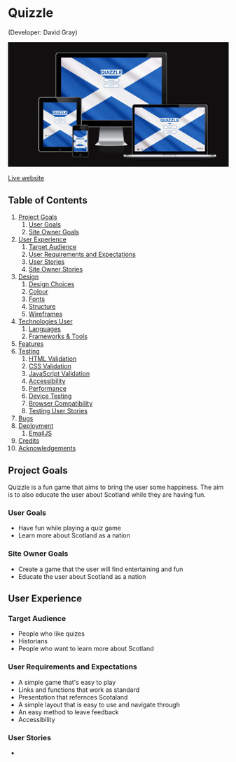 # Quizzle
(Developer: David Gray)

![Mock-up image](assets/docs/mock-up.png)

[Live website](https://dave89gray.github.io/dave89gray-CI_PP2_QUIZZLE/)

## Table of Contents

1.  [Project Goals](#project-goals)
    1. [User Goals](#user-goals)
    2. [Site Owner Goals](#site-owner-goals)
2.  [User Experience](#user-experience)
    1. [Target Audience](#target-audience)
    2. [User Requirements and Expectations](#user-requirements-and-expectations)
    3. [User Stories](#user-stories)
    4. [Site Owner Stories](#site-owner-stories)
3.  [Design](#design)
    1. [Design Choices](#design-choices)
    2. [Colour](#colour)
    3. [Fonts](#fonts)
    4. [Structure](#structure)
    5. [Wireframes](wireframe)
4.  [Technologies User](#technologies-used)
    1. [Languages](#languages)
    2. [Frameworks & Tools](#frameworks-&-tools)
5.  [Features](#features)
6.  [Testing](#validation)
    1. [HTML Validation](#html-validation)
    2. [CSS Validation](css-validation)
    3. [JavaScript Validation](javascript-validation)
    4. [Accessibility](#accessibility)
    5. [Performance](#performance)
    6. [Device Testing](#device-testing)
    7. [Browser Compatibility](#browser-compatability)
    8. [Testing User Stories](#testing-user-stories)
8.  [Bugs](#bugs)
9.  [Deployment](#deployment)
    1. [EmailJS](#emailjs-api)
10. [Credits](#credits)
11. [Acknowledgements](#acknowledgements)

## Project Goals
Quizzle is a fun game that aims to bring the user some happiness. The aim is to also educate the user about Scotland while they are having fun.

### User Goals
- Have fun while playing a quiz game
- Learn more about Scotland as a nation

### Site Owner Goals
- Create a game that the user will find entertaining and fun
- Educate the user about Scotland as a nation

## User Experience

### Target Audience
- People who like quizes
- Historians
- People who want to learn more about Scotland

### User Requirements and Expectations
- A simple game that's easy to play
- Links and functions that work as standard
- Presentation that refernces Scotaland
- A simple layout that is easy to use and navigate through
- An easy method to leave feedback
- Accessibility

### User Stories
- 